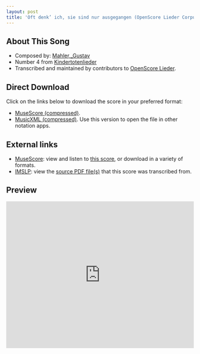 ```yaml
---
layout: post
title: 'Oft denk’ ich, sie sind nur ausgegangen (OpenScore Lieder Corpus)'
---
```


## About This Song

- Composed by: [Mahler,_Gustav](https://fourscoreandmore.org/openscore/lieder/Mahler,_Gustav)
- Number 4 from [Kindertotenlieder](https://fourscoreandmore.org/openscore/lieder/Mahler,_Gustav/Kindertotenlieder)
- Transcribed and maintained by contributors to [OpenScore Lieder].

[OpenScore Lieder]: https://musescore.com/openscore-lieder-corpus

## Direct Download

Click on the links below to download the score in your preferred format:
- [MuseScore (compressed)](https://github.com/openscore/lieder/blob/main/scores/Mahler,_Gustav/Kindertotenlieder/4_Oft_denk’_ich,_sie_sind_nur_ausgegangen/lc5062118.mscz?raw=true).
- [MusicXML (compressed)](https://github.com/openscore/lieder/blob/main/scores/Mahler,_Gustav/Kindertotenlieder/4_Oft_denk’_ich,_sie_sind_nur_ausgegangen/lc5062118.mxl?raw=true). Use this version to open the file in other notation apps.

## External links

- [MuseScore]: view and listen to [this score][MuseScore], or download in a variety of formats.
- [IMSLP]: view the [source PDF file(s)][IMSLP] that this score was transcribed from.

[MuseScore]: https://musescore.com/score/5062118
[IMSLP]: https://imslp.org/wiki/Special:ReverseLookup/37187

## Preview

<iframe width="100%" height="394" src="https://musescore.com/openscore-lieder-corpus/scores/5062118/embed" frameborder="0" allowfullscreen allow="autoplay; fullscreen"></iframe>
